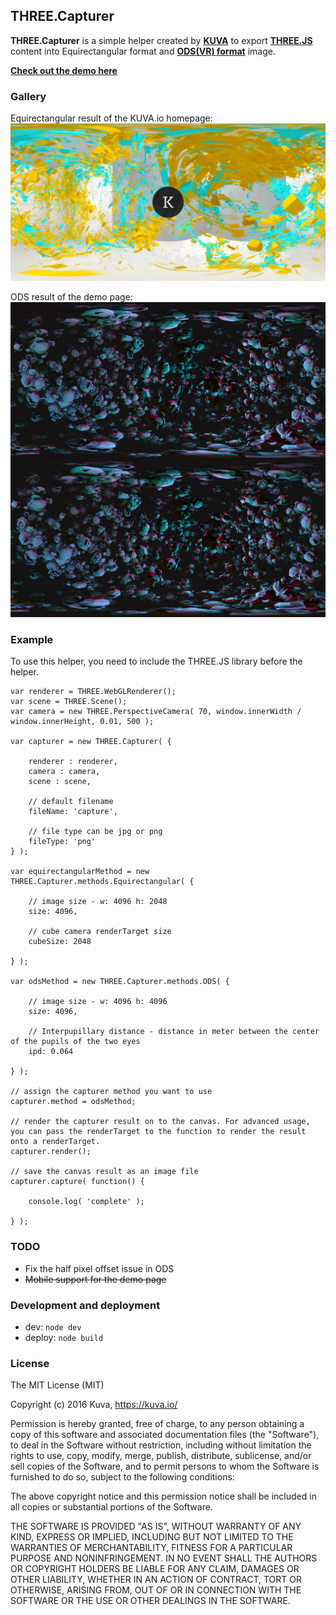 ## THREE.Capturer
**THREE.Capturer** is a simple helper created by **[KUVA](https://kuva.io/)** to export **[THREE.JS](threejs.org)** content into Equirectangular format and **[ODS(VR) format](https://developers.google.com/cardboard/jump/rendering-ods-content.pdf)** image.

**[Check out the demo here](https://kuva.io/THREE.Capturer/)**

### Gallery

Equirectangular result of the KUVA.io homepage:
![](./media/equirectangular_kuva.jpg)

ODS result of the demo page:
![](./media/ods_suzanne.jpg)

### Example

To use this helper, you need to include the THREE.JS library before the helper.

    var renderer = THREE.WebGLRenderer();
    var scene = THREE.Scene();
    var camera = new THREE.PerspectiveCamera( 70, window.innerWidth / window.innerHeight, 0.01, 500 );
    
    var capturer = new THREE.Capturer( {

        renderer : renderer,
        camera : camera,
        scene : scene,

        // default filename
        fileName: 'capture',

        // file type can be jpg or png
        fileType: 'png'
    } );

    var equirectangularMethod = new THREE.Capturer.methods.Equirectangular( {

        // image size - w: 4096 h: 2048
        size: 4096,

        // cube camera renderTarget size
        cubeSize: 2048

    } );

    var odsMethod = new THREE.Capturer.methods.ODS( {

        // image size - w: 4096 h: 4096
        size: 4096,

        // Interpupillary distance - distance in meter between the center of the pupils of the two eyes
        ipd: 0.064

    } );

    // assign the capturer method you want to use
    capturer.method = odsMethod;

    // render the capturer result on to the canvas. For advanced usage, you can pass the renderTarget to the function to render the result onto a renderTarget.
    capturer.render();

    // save the canvas result as an image file
    capturer.capture( function() {

        console.log( 'complete' );

    } );



### TODO
- Fix the half pixel offset issue in ODS
- ~~Mobile support for the demo page~~

### Development and deployment
- dev: `node dev`
- deploy: `node build`

### License

The MIT License (MIT)

Copyright (c) 2016 Kuva, https://kuva.io/

Permission is hereby granted, free of charge, to any person obtaining a copy of this software and associated documentation files (the "Software"), to deal in the Software without restriction, including without limitation the rights to use, copy, modify, merge, publish, distribute, sublicense, and/or sell copies of the Software, and to permit persons to whom the Software is furnished to do so, subject to the following conditions:

The above copyright notice and this permission notice shall be included in all copies or substantial portions of the Software.

THE SOFTWARE IS PROVIDED "AS IS", WITHOUT WARRANTY OF ANY KIND, EXPRESS OR IMPLIED, INCLUDING BUT NOT LIMITED TO THE WARRANTIES OF MERCHANTABILITY, FITNESS FOR A PARTICULAR PURPOSE AND NONINFRINGEMENT. IN NO EVENT SHALL THE AUTHORS OR COPYRIGHT HOLDERS BE LIABLE FOR ANY CLAIM, DAMAGES OR OTHER LIABILITY, WHETHER IN AN ACTION OF CONTRACT, TORT OR OTHERWISE, ARISING FROM, OUT OF OR IN CONNECTION WITH THE SOFTWARE OR THE USE OR OTHER DEALINGS IN THE SOFTWARE.
